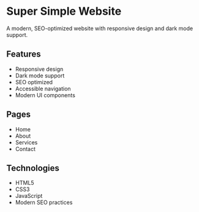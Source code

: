 # Super Simple Website

A modern, SEO-optimized website with responsive design and dark mode support.

## Features
- Responsive design
- Dark mode support
- SEO optimized
- Accessible navigation
- Modern UI components

## Pages
- Home
- About
- Services
- Contact

## Technologies
- HTML5
- CSS3
- JavaScript
- Modern SEO practices